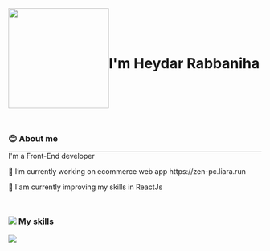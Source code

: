 <div style="width:100%;display:flex; align-items:center; justify-content:start">
  <img src="https://media.giphy.com/media/Sc576bJiJDvOeq4EXt/giphy.gif" style="width:200px;heght:500px;"/>
  <h1>I'm Heydar Rabbaniha</h1>
</div>


<h3 style='margin-top:50px''>😊 About me</h3>
  <div style='width:100%;height:1px;background-color:gray;'>
<p>I'm a Front-End developer</p>
<p>🔭 I’m currently working on ecommerce web app https://zen-pc.liara.run</p>
<p>🌱 I'am currently improving my skills in ReactJs</p>
<h3 style='margin-top:50px''><img src="https://res.cloudinary.com/dzmn9xnso/image/upload/v1704627578/githubprofile/skills_turefv.png"/> <span>My skills</span></h3>
<img src='https://res.cloudinary.com/dzmn9xnso/image/upload/v1704627485/githubprofile/js_1_qucieg.png'/>







 
 




